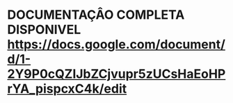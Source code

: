# DOCUMENTAÇÂO COMPLETA DISPONIVEL https://docs.google.com/document/d/1-2Y9P0cQZIJbZCjvupr5zUCsHaEoHPrYA_pispcxC4k/edit
